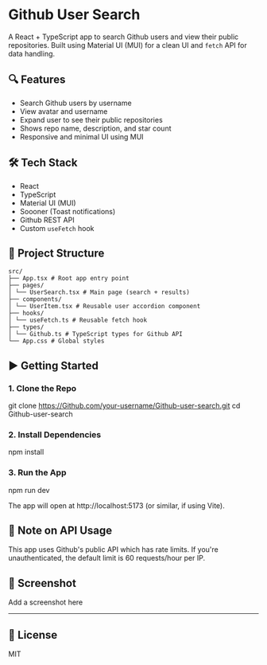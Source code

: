 # Github User Search

A React + TypeScript app to search Github users and view their public repositories. Built using Material UI (MUI) for a clean UI and `fetch` API for data handling.

## 🔍 Features

- Search Github users by username
- View avatar and username
- Expand user to see their public repositories
- Shows repo name, description, and star count
- Responsive and minimal UI using MUI

## 🛠 Tech Stack

- React
- TypeScript
- Material UI (MUI)
- Soooner (Toast notifications)
- Github REST API
- Custom `useFetch` hook

## 📁 Project Structure

```
src/
├── App.tsx # Root app entry point
├── pages/
│ └── UserSearch.tsx # Main page (search + results)
├── components/
│ └── UserItem.tsx # Reusable user accordion component
├── hooks/
│ └── useFetch.ts # Reusable fetch hook
├── types/
│ └── Github.ts # TypeScript types for Github API
└── App.css # Global styles
```

## ▶️ Getting Started

### 1. Clone the Repo

git clone https://Github.com/your-username/Github-user-search.git
cd Github-user-search

### 2. Install Dependencies

npm install

### 3. Run the App

npm run dev

The app will open at http://localhost:5173 (or similar, if using Vite).

## 🔐 Note on API Usage

This app uses Github's public API which has rate limits. If you're unauthenticated, the default limit is 60 requests/hour per IP.

## 📸 Screenshot

Add a screenshot here

---

## 📄 License

MIT
